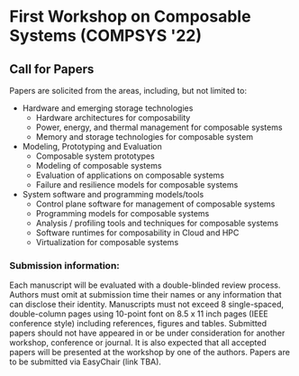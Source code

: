 # First Workshop on Composable Systems (COMPSYS '22)

## Call for Papers
Papers are solicited from the areas, including, but not limited to:
- Hardware and emerging storage technologies
	- Hardware architectures for composability
	- Power, energy, and thermal management for composable systems
	- Memory and storage technologies for composable system
- Modeling, Prototyping and Evaluation
	- Composable system prototypes
	- Modeling of composable systems
	- Evaluation of applications on composable systems
	- Failure and resilience models for composable systems
- System software and programming models/tools
	- Control plane software for management of composable systems 
	- Programming models for composable systems
	- Analysis / profiling tools and techniques for composable systems
	- Software runtimes for composability in Cloud and HPC
	- Virtualization for composable systems


### Submission information:

Each manuscript will be evaluated with a double-blinded review process. Authors must omit at submission time their names or any information that can disclose their identity.
Manuscripts must not exceed 8 single-spaced, double-column pages using 10-point font on 8.5 x 11 inch pages (IEEE conference style) including references, figures and tables. Submitted papers should not have appeared in or be under consideration for another workshop, conference or journal. It is also expected that all accepted papers will be presented at the workshop by one of the authors.
Papers are to be submitted via EasyChair (link TBA).
